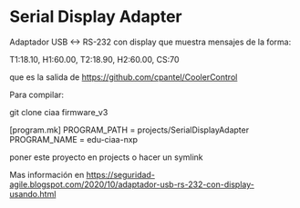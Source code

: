 # Serial Display Adapter

Adaptador USB <-> RS-232 con display que muestra mensajes de la forma:

T1:18.10, H1:60.00, T2:18.90, H2:60.00, CS:70

que es la salida de https://github.com/cpantel/CoolerControl



Para compilar:

git clone ciaa firmware_v3

[program.mk]
PROGRAM_PATH = projects/SerialDisplayAdapter
PROGRAM_NAME = edu-ciaa-nxp

poner este proyecto en projects o hacer un symlink



Mas información en https://seguridad-agile.blogspot.com/2020/10/adaptador-usb-rs-232-con-display-usando.html

